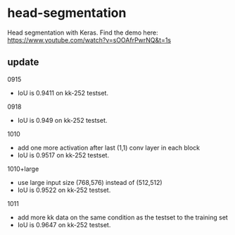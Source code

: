 # head-segmentation
Head segmentation with Keras.
Find the demo here: https://www.youtube.com/watch?v=sOOAfrPwrNQ&t=1s

## update

0915

- IoU is 0.9411 on kk-252 testset.

0918

- IoU is 0.949 on kk-252 testset.

1010

- add one more activation after last (1,1) conv layer in each block
- IoU is 0.9517 on kk-252 testset.

1010+large

- use large input size (768,576) instead of (512,512)
- IoU is 0.9522 on kk-252 testset.

1011

- add more kk data on the same condition as the testset to the training set
- IoU is 0.9647 on kk-252 testset.

